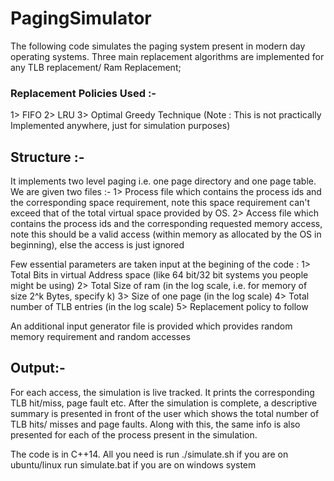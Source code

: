 # PagingSimulator

The following code simulates the paging system present in modern day operating systems. Three main replacement algorithms are implemented for any TLB replacement/ Ram Replacement;

### Replacement Policies Used :-
1> FIFO
2> LRU
3> Optimal Greedy Technique (Note : This is not practically Implemented anywhere, just for simulation purposes)

## Structure :-
It implements two level paging i.e. one page directory and one page table.
We are given two files :-
1> Process file which contains the process ids and the corresponding space requirement, note this space requirement can't exceed that of the total virtual space provided by OS.
2> Access file which contains the process ids and the corresponding requested memory access, note this should be a valid access (within memory as allocated by the OS in beginning), else the access is just ignored

Few essential parameters are taken input at the begining of the code :
1> Total Bits in virtual Address space (like 64 bit/32 bit systems you people might be using)
2> Total Size of ram (in the log scale, i.e. for memory of size 2^k Bytes, specify k)
3> Size of one page (in the log scale)
4> Total number of TLB entries (in the log scale)
5> Replacement policy to follow

An additional input generator file is provided which provides random memory requirement and random accesses

## Output:-
For each access, the simulation is live tracked. It prints the corresponding TLB hit/miss, page fault etc.
After the simulation is complete, a descriptive summary is presented in front of the user which shows the total number of TLB hits/ misses and page faults. Along with this, the same info is also presented for each of the process present in the simulation.

The code is in C++14. All you need is 
run ./simulate.sh if you are on ubuntu/linux
run simulate.bat if you are on windows system